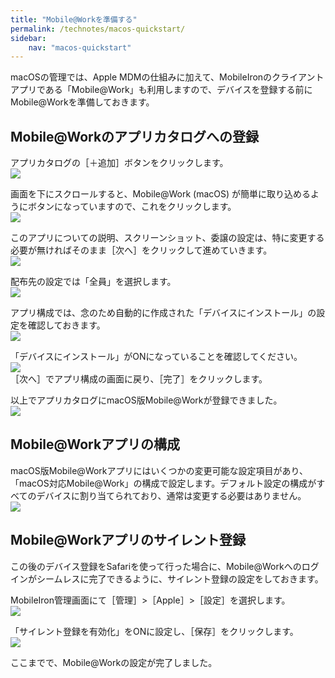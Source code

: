 ```yaml
---
title: "Mobile@Workを準備する"
permalink: /technotes/macos-quickstart/
sidebar:
    nav: "macos-quickstart"
---
```


macOSの管理では、Apple MDMの仕組みに加えて、MobileIronのクライアントアプリである「Mobile@Work」も利用しますので、デバイスを登録する前にMobile@Workを準備しておきます。

## Mobile@Workのアプリカタログへの登録

アプリカタログの［＋追加］ボタンをクリックします。  
![](/assets/technotes/macos-quickstart/4DF286DA-A7A0-44D2-9BE1-601797AECA0F.png)

画面を下にスクロールすると、Mobile@Work (macOS) が簡単に取り込めるようにボタンになっていますので、これをクリックします。  
![](/assets/technotes/macos-quickstart/8340F80A-FC6A-417F-8044-D14FAD09E0C9.png)

このアプリについての説明、スクリーンショット、委譲の設定は、特に変更する必要が無ければそのまま［次へ］をクリックして進めていきます。  
![](/assets/technotes/macos-quickstart/a4ef9ea5-3d75-47b9-b350-853027a31102.png)

配布先の設定では「全員」を選択します。  
![](/assets/technotes/macos-quickstart/928CD39E-DF4D-4151-B434-66DE60D6F2A7.png)

アプリ構成では、念のため自動的に作成された「デバイスにインストール」の設定を確認しておきます。  
![](/assets/technotes/macos-quickstart/8F0BC721-25DA-49F9-BE66-C51C85B8FD66.png)

「デバイスにインストール」がONになっていることを確認してください。  
![](/assets/technotes/macos-quickstart/ee7eac97-ee27-46aa-a2b6-82093c711a62.png)  
［次へ］でアプリ構成の画面に戻り、［完了］をクリックします。

以上でアプリカタログにmacOS版Mobile@Workが登録できました。  
![](/assets/technotes/macos-quickstart/cc40c471-9260-403c-b092-0f66e03c4de2.png)


## Mobile@Workアプリの構成

macOS版Mobile@Workアプリにはいくつかの変更可能な設定項目があり、「macOS対応Mobile@Work」の構成で設定します。デフォルト設定の構成がすべてのデバイスに割り当てられており、通常は変更する必要はありません。  
![](/assets/technotes/macos-quickstart/52528796-1b49-4887-9847-bfa938564e48.png)


## Mobile@Workアプリのサイレント登録

この後のデバイス登録をSafariを使って行った場合に、Mobile@Workへのログインがシームレスに完了できるように、サイレント登録の設定をしておきます。

MobileIron管理画面にて［管理］>［Apple］>［設定］を選択します。  
![](/assets/technotes/macos-quickstart/37d3b9c5-f12c-49a2-977a-396610bb41fc.png)

「サイレント登録を有効化」をONに設定し、［保存］をクリックします。  
![](/assets/technotes/macos-quickstart/d77c4bfd-bcb3-42b6-aa43-08ec858b8f7b.png)

ここまでで、Mobile@Workの設定が完了しました。


